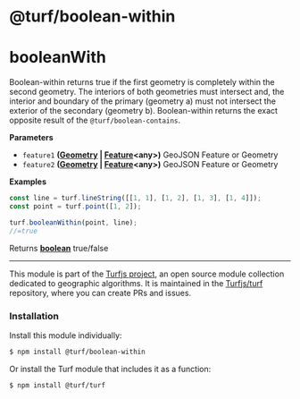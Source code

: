 # @turf/boolean-within

# booleanWith

Boolean-within returns true if the first geometry is completely within the second geometry.
The interiors of both geometries must intersect and, the interior and boundary of the primary (geometry a)
must not intersect the exterior of the secondary (geometry b).
Boolean-within returns the exact opposite result of the `@turf/boolean-contains`.

**Parameters**

-   `feature1` **([Geometry](http://geojson.org/geojson-spec.html#geometry) \| [Feature](http://geojson.org/geojson-spec.html#feature-objects)&lt;any>)** GeoJSON Feature or Geometry
-   `feature2` **([Geometry](http://geojson.org/geojson-spec.html#geometry) \| [Feature](http://geojson.org/geojson-spec.html#feature-objects)&lt;any>)** GeoJSON Feature or Geometry

**Examples**

```javascript
const line = turf.lineString([[1, 1], [1, 2], [1, 3], [1, 4]]);
const point = turf.point([1, 2]);

turf.booleanWithin(point, line);
//=true
```

Returns **[boolean](https://developer.mozilla.org/en-US/docs/Web/JavaScript/Reference/Global_Objects/Boolean)** true/false

<!-- This file is automatically generated. Please don't edit it directly:
if you find an error, edit the source file (likely index.js), and re-run
./scripts/generate-readmes in the turf project. -->

---

This module is part of the [Turfjs project](http://turfjs.org/), an open source
module collection dedicated to geographic algorithms. It is maintained in the
[Turfjs/turf](https://github.com/Turfjs/turf) repository, where you can create
PRs and issues.

### Installation

Install this module individually:

```sh
$ npm install @turf/boolean-within
```

Or install the Turf module that includes it as a function:

```sh
$ npm install @turf/turf
```
